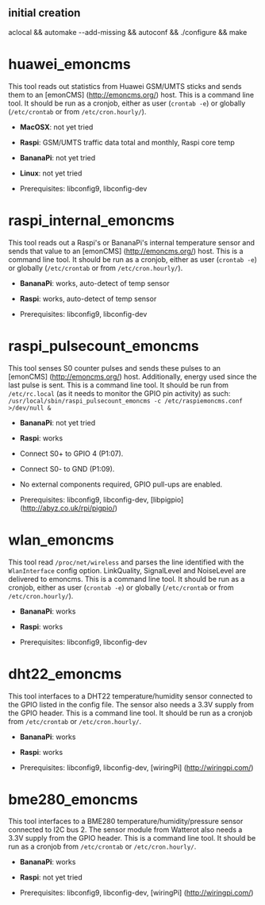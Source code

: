 initial creation
----------------
aclocal && automake --add-missing && autoconf && ./configure && make

huawei_emoncms
========
This tool reads out statistics from Huawei GSM/UMTS sticks and sends them to an [emonCMS] (http://emoncms.org/) host.
This is a command line tool. 
It should be run as a cronjob, either as user (`crontab -e`) or globally (`/etc/crontab` or from `/etc/cron.hourly/`).

* **MacOSX**: not yet tried
* **Raspi**: GSM/UMTS traffic data total and monthly, Raspi core temp
* **BananaPi**: not yet tried
* **Linux**: not yet tried

* Prerequisites: libconfig9, libconfig-dev

raspi_internal_emoncms
========
This tool reads out a Raspi's or BananaPi's internal temperature sensor and sends that value to an [emonCMS] (http://emoncms.org/) host.
This is a command line tool.
It should be run as a cronjob, either as user (`crontab -e`) or globally (`/etc/crontab` or from `/etc/cron.hourly/`).

* **BananaPi**: works, auto-detect of temp sensor
* **Raspi**: works, auto-detect of temp sensor

* Prerequisites: libconfig9, libconfig-dev

raspi_pulsecount_emoncms
========
This tool senses S0 counter pulses and sends these pulses to an [emonCMS] (http://emoncms.org/) host. Additionally,
energy used since the last pulse is sent.
This is a command line tool. 
It should be run from `/etc/rc.local` (as it needs to monitor the GPIO pin activity) as such:
`/usr/local/sbin/raspi_pulsecount_emoncms -c /etc/raspiemoncms.conf >/dev/null &`

* **BananaPi**: not yet tried
* **Raspi**: works

* Connect S0+ to GPIO 4 (P1:07).
* Connect S0- to GND (P1:09).
* No external components required, GPIO pull-ups are enabled.

* Prerequisites: libconfig9, libconfig-dev, [libpigpio] (http://abyz.co.uk/rpi/pigpio/)

wlan_emoncms
========
This tool read `/proc/net/wireless` and parses the line identified with the `WlanInterface` config option. LinkQuality, SignalLevel and NoiseLevel are delivered to emoncms.
This is a command line tool. 
It should be run as a cronjob, either as user (`crontab -e`) or globally (`/etc/crontab` or from `/etc/cron.hourly/`).

* **BananaPi**: works
* **Raspi**: works

* Prerequisites: libconfig9, libconfig-dev

dht22_emoncms
========
This tool interfaces to a DHT22 temperature/humidity sensor connected to the GPIO listed in the config file. The sensor also needs a 3.3V supply from the GPIO header.
This is a command line tool. 
It should be run as a cronjob from `/etc/crontab` or `/etc/cron.hourly/`.

* **BananaPi**: works
* **Raspi**: works

* Prerequisites: libconfig9, libconfig-dev, [wiringPi] (http://wiringpi.com/)

bme280_emoncms
========
This tool interfaces to a BME280 temperature/humidity/pressure sensor connected to I2C bus 2. The sensor module from Watterot also needs a 3.3V supply from the GPIO header.
This is a command line tool.
It should be run as a cronjob from `/etc/crontab` or `/etc/cron.hourly/`.

* **BananaPi**: works
* **Raspi**: not yet tried

* Prerequisites: libconfig9, libconfig-dev, [wiringPi] (http://wiringpi.com/)
